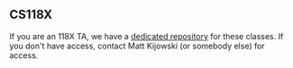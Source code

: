 ## CS118X
If you are an 118X TA, we have a [dedicated repository](https://github.com/wrightedu/CS118X/) for these classes.
If you don't have access, contact Matt Kijowski (or somebody else) for access.
